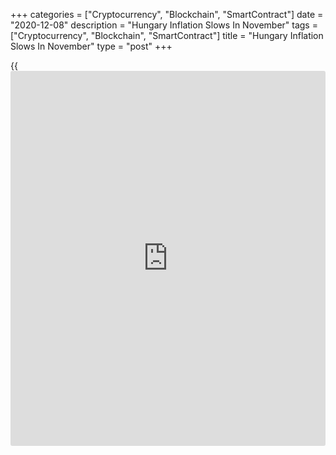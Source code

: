 +++
categories = ["Cryptocurrency", "Blockchain", "SmartContract"]
date = "2020-12-08"
description = "Hungary Inflation Slows In November"
tags = ["Cryptocurrency", "Blockchain", "SmartContract"]
title = "Hungary Inflation Slows In November"
type = "post"
+++

{{<iframe id="large-banner" src="https://www.bounty.group/#slide=21.0" width="100%" height="600" scrolling="no" style="border: 0px solid rgb(216, 221, 230); border-radius: 3px;">}}

Hungary's consumer price inflation eased in November, data from the
Hungarian Central Statistical Office showed on Tuesday.

The consumer price index rose 2.7 percent year-on-year in November,
after a 3.0 percent increase in October. Economists had expected a rise
of 2.9 percent.

The slowdown in inflation was mainly due to a lower annual price rise of
services and price decline of motor fuels, the agency said.

Price for food gained 6.2 percent annually in November and those of
alcoholic beverages and tobacco rose by 6.6 percent. Services cost rose
by 1.9 percent.

On a month-on-month basis, consumer prices fell 0.2 percent in November,
reversing a 0.2 percent rise in the previous month.

Core consumer prices rose 3.9 percent annually in November and increased
0.2 percent from the previous month.

The EU measure of harmonized index of consumer prices, or HICP, gained
2.8 percent annually in November and fell 0.2 percent from the prior
month.

For comments and feedback [contact](https://www.playgroundfx.com/contact/): editorial@rtt[news](https://www.letsplayfx.com/blog/forex-news-website/).com

[Economic News][1]

 **What parts of the world are seeing the best (and worst) economic
performances lately? Click[here][2] to check out our [Econ Scorecard][2]
and find out! See up-to-the-moment [ranking](https://www.playgroundfx.com/blog/crypto-exchange-ranking/)s for the best and worst
performers in [GDP][2], [unemployment rate][3], [inflation][4] and much
more.**

   1. www.rtt[news](https://www.letsplayfx.com/blog/forex-news-website/).com/Content/EconomicNews.aspx
   2. www.rtt[news](https://www.letsplayfx.com/blog/forex-news-website/).com/economic-scorecard/world-rank/GDP/highest-performance.aspx
   3. www.rtt[news](https://www.letsplayfx.com/blog/forex-news-website/).com/economic-scorecard/world-rank/unemployment-rate/lowest-performance.aspx
   4. www.rtt[news](https://www.letsplayfx.com/blog/forex-news-website/).com/economic-scorecard/world-rank/CPI/highest-performance.aspx